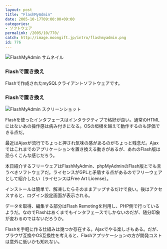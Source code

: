 ```yaml
---
layout: post
title: "FlashMyAdmin"
date: 2005-10-17T09:00:00+09:00
categories:
- ソフトウェア
permalink: /2005/10/770/
catch: http://image.moongift.jp/intro/flashmyadmin.png
id: 776
---
```

 ![FlashMyAdmin サムネイル](http://image.moongift.jp/intro/flashmyadmin.s.png "FlashMyAdmin サムネイル")
  

### Flashで置き換え
  
Flashで作成されたmySQLクライアントソフトウェアです。  
<!--more-->  

### Flashで置き換え
  

![FlashMyAdmin スクリーンショット](http://image.moongift.jp/intro/flashmyadmin.png "FlashMyAdmin スクリーンショット")

  

Flashを使ったインタフェースはインタラクティブで格好が良い。通常のHTMLにはないあの操作感は病み付きになる。OSの垣根を越えて動作するのも評価できる点だ。

  

最近はAjaxが流行でちょっと押され気味の感があるのがちょっと残念だ。Ajaxではこれまでのアプリケーションを置き換える動きがあるが、あれのFlash版は恐らくこんな感じだろう。

  

本日紹介するフリーウェアはFlashMyAdmin、phpMyAdminのFlash版とでも言うべきソフトウェアだ。ライセンスがGPLと矛盾する点があるのでフリーウェアとして紹介したい（ライセンスはFree Art License）。

  

インストールは簡単で、解凍したらそのままアップするだけで良い。後はアクセスすると、ログイン設定画面が表示される。

  

データを取得、編集する部分はFlash Remotingを利用し、PHP側で行っているようだ。なのでFlashはあくまでもインタフェースでしかないのだが、随分印象が変わるのではないだろうか。

  

Flashを手軽に作る仕組みは幾つか存在する。Ajaxでやる楽しさもある。だが、ブラウザ互換やOS互換性を考えると、Flashアプリケーションの方が開発コストは意外に低いかも知れない。

